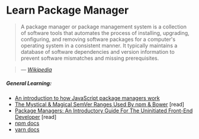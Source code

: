 # Learn Package Manager

> A package manager or package management system is a collection of software tools that automates the process of installing, upgrading, configuring, and removing software packages for a computer's operating system in a consistent manner. It typically maintains a database of software dependencies and version information to prevent software mismatches and missing prerequisites.

><cite>&#8212; [Wikipedia](https://en.wikipedia.org/wiki/Package_manager)</cite>

##### General Learning:

* [An introduction to how JavaScript package managers work](https://medium.freecodecamp.com/javascript-package-managers-101-9afd926add0a#.hu6knvct3)
* [The Mystical & Magical SemVer Ranges Used By npm & Bower](http://developer.telerik.com/featured/mystical-magical-semver-ranges-used-npm-bower/) [read]
* [Package Managers: An Introductory Guide For The Uninitiated Front-End Developer](http://codylindley.com/techpro/2013_04_12__package-managers-an-introducto/) [read]
* [npm docs](https://docs.npmjs.com/)
* [yarn docs](https://yarnpkg.com/en/docs/)






















 






